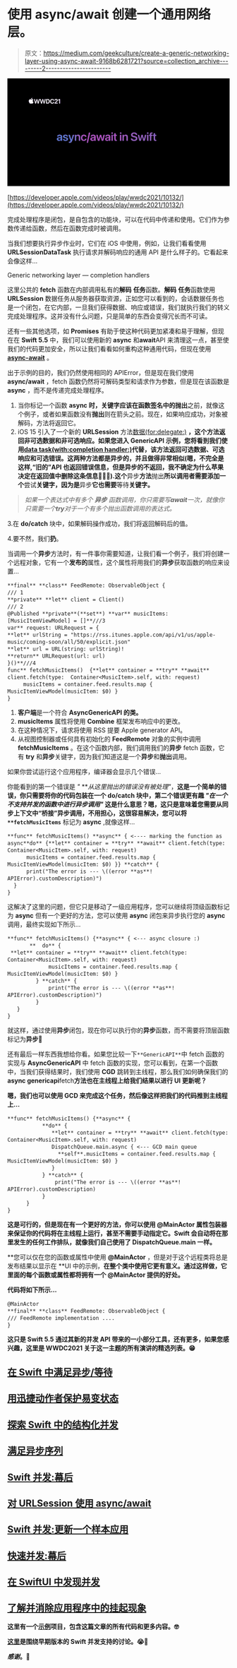 # 使用 async/await 创建一个通用网络层。

> 原文：<https://medium.com/geekculture/create-a-generic-networking-layer-using-async-await-9168b6281721?source=collection_archive---------2----------------------->

![](img/65e9ae2f52a2d9cc4c85ab6050587969.png)

[https://developer.apple.com/videos/play/wwdc2021/10132/](https://developer.apple.com/videos/play/wwdc2021/10132/)

完成处理程序是闭包，是自包含的功能块，可以在代码中传递和使用。它们作为参数传递给函数，然后在函数完成时被调用。

当我们想要执行异步作业时，它们在 iOS 中使用，例如，让我们看看使用 **URLSessionDataTask** 执行请求并解码响应的通用 API 是什么样子的。它看起来会像这样…

Generic networking layer — completion handlers

这里公共的 **fetch** 函数在内部调用私有的**解码** **任务**函数。**解码** **任务**函数使用 **URLSession** 数据任务从服务器获取资源，正如您可以看到的，会话数据任务也是一个闭包，在它内部，一旦我们获得数据、响应或错误，我们就执行我们的转义完成处理程序。这并没有什么问题，只是简单的东西会变得冗长而不可读。

还有一些其他选项，如 **Promises** 有助于使这种代码更加紧凑和易于理解，但现在在 **Swift 5.5** 中，我们可以使用新的 **async** 和**await**API 来清理这一点，甚至使我们的代码更加安全，所以让我们看看如何重构这种通用代码，但现在使用 [**async-await**](https://github.com/apple/swift-evolution/blob/main/proposals/0296-async-await.md) 。

出于示例的目的，我们仍然使用相同的 APIError，但是现在我们使用 **async/await** ，fetch 函数仍然将可解码类型和请求作为参数，但是现在该函数是 **async** ，而不是传递完成处理程序。

1.  当你标记一个函数 **async 时，**关键字应该在函数签名中的**抛出**之前，就像这个例子，或者如果函数没有**抛出**则在箭头之前。现在，如果响应成功，对象被解码，方法将返回它。
2.  iOS 15 引入了一个新的 **URLSession** 方法[数据(for:delegate:)](https://developer.apple.com/documentation/foundation/urlsession/3767352-data) **，**这个方法返回非可选数据和非可选响应。如果您进入 **GenericAPI** 示例，您将看到我们使用[data task(with:completion handler:)](https://developer.apple.com/documentation/foundation/urlsession/1407613-datatask)代替，该方法返回可选数据、可选响应和可选错误。这两种方法都是异步的，并且做得非常相似(嗯，不完全是这样,“旧的”API 也返回错误信息，但是异步的**不返回，我不确定为什么苹果决定在返回值中删除这条信息🤷🏽‍♂️).这个**异步**方法**抛出**所以调用者需要添加一个**尝试**关键字，因为是**异步**它也需要**等待**关键字。**

> *如果一个表达式中有多个* ***异步*** *函数调用，你只需要写****await****一次，就像你只需要一个****try****对于一个有多个抛出函数调用的表达式。*

3.在 **do/catch** 块中，如果解码操作成功，我们将返回解码后的值。

4.要不然，我们**扔**。

当调用一个**异步**方法时，有一件事你需要知道，让我们看一个例子，我们将创建一个远程对象，它有一个**发布的**属性，这个属性将用我们的**异步**获取函数的响应来设置…

```
**final** **class** FeedRemote: ObservableObject {
/// 1
**private** **let** client = Client()
/// 2
@Published **private**(**set**) **var** musicItems: [MusicItemViewModel] = []**///3
var** request: URLRequest = {
**let** urlString = "https://rss.itunes.apple.com/api/v1/us/apple-music/coming-soon/all/50/explicit.json"
**let** url = URL(string: urlString)!
**return** URLRequest(url: url)
}()**///4
func** fetchMusicItems()  {**let** container = **try** **await** client.fetch(type:  Container<MusicItem>.self, with: request)
     musicItems = container.feed.results.map { MusicItemViewModel(musicItem: $0) }
}
```

1.  **客户端**是一个符合 **AsyncGenericAPI 的类。**
2.  **musicItems** 属性将使用 **Combine** 框架发布响应中的更改。
3.  在这种情况下，请求将使用 RSS 提要 Apple generator API。
4.  从视图控制器或任何具有初始化的 **FeedRemote** 对象的实例中调用 **fetchMusicItems** 。在这个函数内部，我们调用我们的**异步** fetch 函数，它有 **try** 和**异步**关键字，因为我们知道这是一个**异步**和**抛出**调用。

如果你尝试运行这个应用程序，编译器会显示几个错误…

你能看到的第一个错误是 *"* ***从这里抛出的错误没有被处理"*，**这是一个简单的错误，你只需要将你的代码包装在一个 **do/catch** 块中，第二个错误更有趣 ***"在一个不支持并发的函数中进行异步调用"*** 这是什么意思？嗯，这只是意味着您需要从同步上下文中“桥接”异步调用，不用担心，这很容易解决，您可以将` **fetchMusicItems`** 标记为 **async** ,就像这样…

```
**func** fetchMusicItems() **async** { <---- marking the function as async**do** {**let** container = **try** **await** client.fetch(type:  Container<MusicItem>.self, with: request)
      musicItems = container.feed.results.map {   MusicItemViewModel(musicItem: $0) }} **catch** {
      print("The error is --- \((error **as**! APIError).customDescription)")
  }
}
```

这解决了这里的问题，但它只是移动了一级应用程序，您可以继续将顶级函数标记为 **async** 但有一个更好的方法，您可以使用 **async** 闭包来异步执行您的 **async** 调用，最终实现如下所示…

```
**func** fetchMusicItems() {**async** { <--- async closure :) 
       **  do** {
 **let** container = **try** **await** client.fetch(type: Container<MusicItem>.self, with: request)
             musicItems = container.feed.results.map { MusicItemViewModel(musicItem: $0) }
         } **catch** {
             print("The error is --- \((error **as**! APIError).customDescription)")
         }
   }
}
```

就这样，通过使用**异步**闭包，现在你可以执行你的**异步**函数，而不需要将顶层函数标记为**异步**🎉

还有最后一样东西我想给你看。如果您比较一下`**GenericAPI**`中 fetch 函数的实现与 **AsyncGenericAPI** 中 fetch 函数的实现，您可以看到，在第一个函数中，当我们获得结果时，我们使用 **CGD** 跳转到主线程，那么我们如何确保我们的**async genericapi**fetch**方法也在主线程上给我们结果以进行 UI 更新呢？**

**嗯，我们也可以使用 GCD 来完成这个任务，然后像这样把我们的代码推到主线程上…**

```
**func** fetchMusicItems() {**async** {
           **do** {
              **let** container = **try** **await** client.fetch(type: Container<MusicItem>.self, with: request)
              DispatchQueue.main.async { <--- GCD main queue
                **self**.musicItems = container.feed.results.map { MusicItemViewModel(musicItem: $0) }
              }
           } **catch** {
               print("The error is --- \((error **as**! APIError).customDescription)
           }
      }
}
```

**这是可行的，但是现在有一个更好的方法，你可以使用 **@MainActor** 属性包装器来保证你的代码将在主线程上运行，甚至不需要手动指定它。Swift 会自动将在那里发生的任何工作排队，就像我们自己使用了 **DispatchQueue.main** 一样。**

**您可以仅在您的函数或属性中使用 **@MainActor** ，但是对于这个远程类将总是发布结果以显示在 **UI 中的示例，**在整个类中使用它更有意义。通过这样做，它里面的每个函数或属性都将拥有一个 **@MainActor** 提供的好处。**

**代码将如下所示…**

```
@MainActor
**final** **class** FeedRemote: ObservableObject {
/// FeedRemote implementation ....
}
```

**这只是 Swift 5.5 通过其新的并发 API 带来的一小部分工具，还有更多，如果您感兴趣，这里是 WWDC2021 关于这一主题的所有演讲的精选列表。😁**

## **[在 Swift 中满足异步/等待](https://developer.apple.com/videos/play/wwdc2021/10132/)**

## **[用迅捷动作者保护易变状态](https://developer.apple.com/videos/play/wwdc2021/10133/)**

## **[探索 Swift 中的结构化并发](https://developer.apple.com/videos/play/wwdc2021/10134/)**

## **[满足异步序列](https://developer.apple.com/videos/play/wwdc2021/10058/)**

## **[Swift 并发:幕后](https://developer.apple.com/videos/play/wwdc2021/10254/)**

## **[对 URLSession 使用 async/await](https://developer.apple.com/videos/play/wwdc2021/10095/)**

## **[Swift 并发:更新一个样本应用](https://developer.apple.com/videos/play/wwdc2021/10194/)**

## **[快速并发:幕后](https://developer.apple.com/videos/play/wwdc2021/10254/)**

## **[在 SwiftUI 中发现并发](https://developer.apple.com/videos/play/wwdc2021/10019/)**

## **[了解并消除应用程序中的挂起现象](https://developer.apple.com/videos/play/wwdc2021/10258/)**

**这里有一个[示例](https://github.com/jamesrochabrun/WWDC2021)项目，包含这篇文章的所有代码和更多内容。🤓**

**[这里](https://forums.swift.org/t/will-swift-concurrency-deploy-back-to-older-oss/49370)是围绕早期版本的 Swift 并发支持的讨论。😭🙏**

***感谢*。🤖**